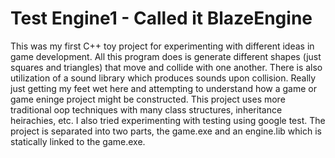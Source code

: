 # Test Engine1 - Called it BlazeEngine

This was my first C++ toy project for experimenting with different ideas in game development. All this program does is generate different shapes (just squares and triangles) that move and collide with one another. There is also utilization of a sound library which produces sounds upon collision. Really just getting my feet wet here and attempting to understand how a game or game eninge project might be constructed. This project uses more traditional oop techniques with many class structures, inheritance heirachies, etc. I also tried experimenting with testing using google test. The project is separated into two parts, the game.exe and an engine.lib which is statically linked to the game.exe. 
